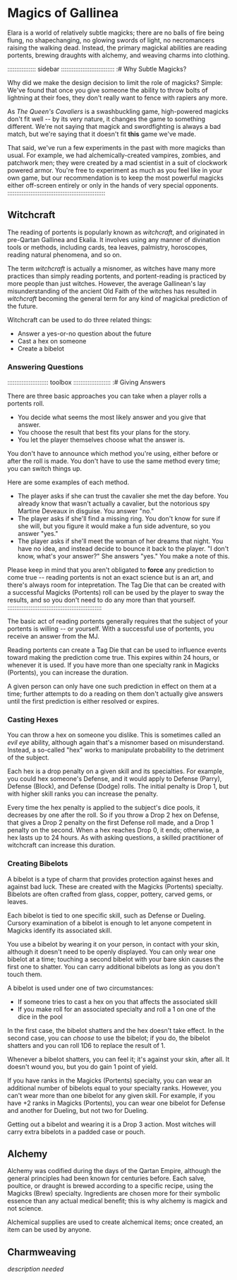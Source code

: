 # Magics of Gallinea

Elara is a world of relatively subtle magicks; there are no balls of fire being flung, no
shapechanging, no glowing swords of light, no necromancers raising the walking dead. Instead, the primary magickal abilities are
reading portents, brewing draughts with alchemy, and weaving charms into clothing.

:::::::::::::::: sidebar ::::::::::::::::::::::::::::::
:# Why Subtle Magicks?

Why did we make the design decision to limit the role of
magicks? Simple: We've found that once you give someone the
ability to throw bolts of lightning at their foes, they don't
really want to fence with rapiers any more.

As *The Queen's Cavaliers* is a swashbuckling game, high-powered magicks don't fit well --
by its very nature, it changes the game to something different. We're not saying that
magick and swordfighting is always a bad match, but we're saying that it doesn't fit
**this** game we've made.

That said, we've run a few experiments in the past with more
magicks than usual. For example, we had alchemically-created vampires,
zombies, and patchwork men; they were created by a mad scientist in a
suit of clockwork powered armor. You're free to experiment as much as
you feel like in your own game, but our recommendation is to keep the
most powerful magicks either off-screen entirely or only in the hands
of very special opponents.
:::::::::::::::::::::::::::::::::::::::::::::::::::::::

## Witchcraft

The reading of portents is popularly known as *witchcraft*, and originated in pre-Qartan
Gallinea and Ekalia. It involves using any manner of divination tools or methods,
including cards, tea leaves, palmistry, horoscopes, reading natural phenomena, and so on.

The term *witchcraft* is actually a misnomer, as witches have many more practices
than simply reading portents, and portent-reading is practiced by more people than
just witches. However, the average Gallinean's lay misunderstanding of the ancient
Old Faith of the witches has resulted in *witchcraft* becoming the general term for
any kind of magickal prediction of the future.

Witchcraft can be used to do three related things:

  - Answer a yes-or-no question about the future
  - Cast a hex on someone
  - Create a bibelot

### Answering Questions

::::::::::::::::::::::: toolbox :::::::::::::::::::::
:# Giving Answers

There are three basic approaches you can take when a player
rolls a portents roll. 

  - You decide what seems the most likely answer and you give that answer.
  - You choose the result that best fits your plans for the story.
  - You let the player themselves choose what the answer is.

You don't have to announce which method you're using, either before or after
the roll is made. You don't have to use the same method every time; you can
switch things up.

Here are some examples of each method.

  - The player asks if she can trust the cavalier she met the
    day before. You already know that wasn't actually a cavalier, but
    the notorious spy Martine Deveaux in disguise. You answer "no."
  - The player asks if she'll find a missing ring. You don't know
    for sure if she will, but you figure it would make a fun side
    adventure, so you answer "yes."
  - The player asks if she'll meet the woman of her dreams that night.
    You have no idea, and instead decide to bounce it back to the player.
    "I don't know, what's your answer?" She answers "yes." You make a
    note of this.

Please keep in mind that you aren't obligated to **force** any prediction to come
true -- reading portents is not an exact science but is an art, and there's
always room for intepretation. The Tag Die that can be created with a successful
Magicks (Portents) roll can be used by the player to sway the results, and so
you don't need to do any more than that yourself.
:::::::::::::::::::::::::::::::::::::::::::::::::::::
    
The basic act of reading portents generally requires that the subject of your portents is
willing -- or yourself. With a successful use of portents, you receive an answer from the
MJ.

Reading portents can create a Tag Die that can be used to influence events toward
making the prediction come true. This expires within 24 hours, or whenever it is used.
If you have more than one specialty rank in Magicks (Portents), you can increase the
duration.

A given person can only have one such prediction in effect on them at a time; further
attempts to do a reading on them don't actually give answers until the first prediction
is either resolved or expires.

### Casting Hexes

You can throw a hex on someone you dislike. This is sometimes called an *evil eye* ability,
although again that's a misnomer based on misunderstand. Instead, a so-called "hex" works to
manipulate probability to the detriment of the subject.

Each hex is a drop penalty on a given skill and its specialties. For example, you could hex
someone's Defense, and it would apply to Defense (Parry), Defense (Block), and Defense (Dodge)
rolls. The initial penalty is Drop 1, but with higher skill ranks you can increase the
penalty.

Every time the hex penalty is applied to the subject's dice pools, it decreases by one after
the roll. So if you throw a Drop 2 hex on Defense, that gives a Drop 2 penalty on the first
Defense roll made, and a Drop 1 penalty on the second. When a hex reaches Drop 0, it ends; otherwise,
a hex lasts up to 24 hours. As with asking questions, a skilled practitioner of witchcraft can
increase this duration.

### Creating Bibelots

A bibelot is a type of charm that provides protection against hexes and against bad luck.
These are created with the Magicks (Portents) specialty<a href="#crafting" class="xref-asdesc-insection"></a>.
Bibelots are often crafted from glass, copper, pottery, carved gems, or leaves.

Each bibelot is tied to one specific skill, such as Defense or Dueling. Cursory examination of a bibelot
is enough to let anyone competent in Magicks identify its associated skill.

You use a bibelot by wearing it on your person, in contact with your skin, although it doesn't need to
be openly displayed. You can only wear one bibelot at a time; touching a second bibelot with your bare
skin causes the first one to shatter. You can carry additional bibelots as long as you don't touch them.

A bibelot is used under one of two circumstances:

  - If someone tries to cast a hex on you that affects the associated skill
  - If you make roll for an associated specialty and roll a 1 on one of the dice in the pool

In the first case, the bibelot shatters and the hex doesn't take effect.
In the second case, you can *choose* to use the bibelot; if you do, the bibelot shatters and you
can roll 1D6 to replace the result of 1.

Whenever a bibelot shatters, you can feel it; it's against your skin, after all. It doesn't wound
you, but you do gain 1 point of yield.

If you have ranks in the Magicks (Portents) specialty, you can wear an additional number of bibelots
equal to your specialty ranks. However, you can't wear more than one bibelot for any given skill. For example,
if you have +2 ranks in Magicks (Portents), you can wear one bibelot for Defense and another for Dueling, but
not two for Dueling.

Getting out a bibelot and wearing it is a Drop 3 action. Most witches will carry extra bibelots in a
padded case or pouch.

## Alchemy 

Alchemy was codified during the days of the Qartan Empire, although the general principles had been known for
centuries before. Each salve, poultice, or draught is brewed according to a specific recipe, using the 
Magicks (Brew) specialty<a href="#crafting" class="xref-asdesc-insection"></a>. 
Ingredients are chosen more for their symbolic essence than any actual medical
benefit; this is why alchemy is magick and not science.

Alchemical supplies are used to create alchemical items; once created, an item can be used by anyone.

## Charmweaving

*description needed*

